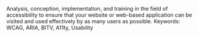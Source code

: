 Analysis, conception, implementation, and training in the field of accessibility to ensure that your website or web-based application can be visited and used effectively by as many users as possible. Keywords: WCAG, ARIA, BITV, A11ty, Usability
